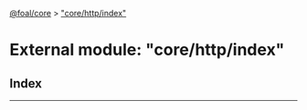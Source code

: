 [@foal/core](../README.md) > ["core/http/index"](../modules/_core_http_index_.md)

# External module: "core/http/index"

## Index

---

